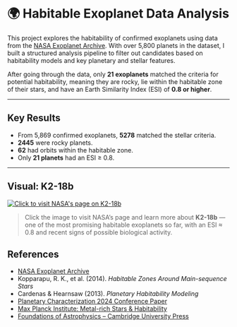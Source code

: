 # 🌍 Habitable Exoplanet Data Analysis

This project explores the habitability of confirmed exoplanets using data from the [NASA Exoplanet Archive](https://exoplanetarchive.ipac.caltech.edu/). With over 5,800 planets in the dataset, I built a structured analysis pipeline to filter out candidates based on habitability models and key planetary and stellar features.

After going through the data, only **21 exoplanets** matched the criteria for potential habitability, meaning they are rocky, lie within the habitable zone of their stars, and have an Earth Similarity Index (ESI) of **0.8 or higher**.

---

## Key Results

- From 5,869 confirmed exoplanets, **5278** matched the stellar criteria.
- **2445** were rocky planets.
- **62** had orbits within the habitable zone.
- Only **21 planets** had an ESI ≥ 0.8.

---

## Visual: K2-18b
[![Click to visit NASA's page on K2-18b](https://cdn.dribbble.com/userupload/42149953/file/original-16520d18f0425c5bb28b52b7893ae3f2.png?resize=1200x900&vertical=center)](https://science.nasa.gov/exoplanet-catalog/k2-18-b/)

> Click the image to visit NASA’s page and learn more about **K2-18b** — one of the most promising habitable exoplanets so far, with an ESI ≈ 0.8 and recent signs of possible biological activity.

## References

- [NASA Exoplanet Archive](https://exoplanetarchive.ipac.caltech.edu/)
- Kopparapu, R. K., et al. (2014). _Habitable Zones Around Main-sequence Stars_
- Cardenas & Hearnsaw (2013). _Planetary Habitability Modeling_
- [Planetary Characterization 2024 Conference Paper](https://www.hou.usra.edu/meetings/planetcharacterization2024/pdf/2912.pdf)
- [Max Planck Institute: Metal-rich Stars & Habitability](https://www.mpic.de/5368702/unwirtliche-planeten-durch-metallreiche-sterne)
- [Foundations of Astrophysics – Cambridge University Press](https://www.cambridge.org/highereducation/books/foundations-of-astrophysics/EC157954F91AF2EE427CEB2C12465F42#overview)
